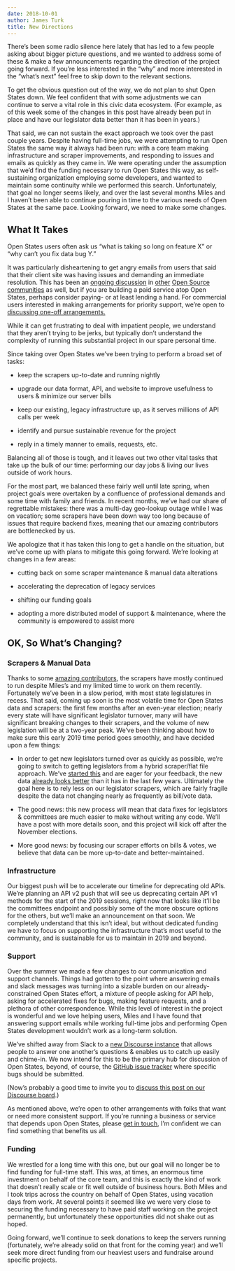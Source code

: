 ```yaml
---
date: 2018-10-01
author: James Turk
title: New Directions
---
```


There’s been some radio silence here lately that has led to a few people asking about bigger picture questions, and we wanted to address some of these & make a few announcements regarding the direction of the project going forward. If you’re less interested in the “why” and more interested in the “what’s next” feel free to skip down to the relevant sections.

To get the obvious question out of the way, we do not plan to shut Open States down. We feel confident that with some adjustments we can continue to serve a vital role in this civic data ecosystem. (For example, as of this week some of the changes in this post have already been put in place and have our legislator data better than it has been in years.)

That said, we can not sustain the exact approach we took over the past couple years. Despite having full-time jobs, we were attempting to run Open States the same way it always had been run: with a core team making infrastructure and scraper improvements, and responding to issues and emails as quickly as they came in. We were operating under the assumption that we’d find the funding necessary to run Open States this way, as self-sustaining organization employing some developers, and wanted to maintain some continuity while we performed this search. Unfortunately, that goal no longer seems likely, and over the last several months Miles and I haven’t been able to continue pouring in time to the various needs of Open States at the same pace. Looking forward, we need to make some changes.

## What It Takes

Open States users often ask us “what is taking so long on feature X” or “why can’t you fix data bug Y.”

It was particularly disheartening to get angry emails from users that said that their client site was having issues and demanding an immediate resolution. This has been an [ongoing discussion](https://www.fordfoundation.org/about/library/reports-and-studies/roads-and-bridges-the-unseen-labor-behind-our-digital-infrastructure/) in [other](https://github.com/pybee/paying-the-piper) [Open Source communities](https://sustainoss.org/) as well, but if you are building a paid service atop Open States, perhaps consider paying- or at least lending a hand. For commercial users interested in making arrangements for priority support, we’re open to [discussing one-off arrangements.](mailto:contact@openstates.org)

While it can get frustrating to deal with impatient people, we understand that they aren’t trying to be jerks, but typically don’t understand the complexity of running this substantial project in our spare personal time.

Since taking over Open States we’ve been trying to perform a broad set of tasks:

* keep the scrapers up-to-date and running nightly

* upgrade our data format, API, and website to improve usefulness to users & minimize our server bills

* keep our existing, legacy infrastructure up, as it serves millions of API calls per week

* identify and pursue sustainable revenue for the project

* reply in a timely manner to emails, requests, etc.

Balancing all of those is tough, and it leaves out two other vital tasks that take up the bulk of our time: performing our day jobs & living our lives outside of work hours.

For the most part, we balanced these fairly well until late spring, when project goals were overtaken by a confluence of professional demands and some time with family and friends. In recent months, we’ve had our share of regrettable mistakes: there was a multi-day geo-lookup outage while I was on vacation; some scrapers have been down way too long because of issues that require backend fixes, meaning that our amazing contributors are bottlenecked by us.

We apologize that it has taken this long to get a handle on the situation, but we’ve come up with plans to mitigate this going forward. We’re looking at changes in a few areas:

* cutting back on some scraper maintenance & manual data alterations

* accelerating the deprecation of legacy services

* shifting our funding goals

* adopting a more distributed model of support & maintenance, where the community is empowered to assist more

## OK, So What’s Changing?

### Scrapers & Manual Data

Thanks to some [amazing contributors](https://github.com/openstates/openstates/graphs/contributors), the scrapers have mostly continued to run despite Miles’s and my limited time to work on them recently. Fortunately we’ve been in a slow period, with most state legislatures in recess. That said, coming up soon is the most volatile time for Open States data and scrapers: the first few months after an even-year election; nearly every state will have significant legislator turnover, many will have significant breaking changes to their scrapers, and the volume of new legislation will be at a two-year peak. We’ve been thinking about how to make sure this early 2019 time period goes smoothly, and have decided upon a few things:

* In order to get new legislators turned over as quickly as possible, we’re going to switch to getting legislators from a hybrid scraper/flat file approach. We’ve [started this](https://discourse.openstates.org/t/a-new-approach-to-legislator-data/143) and are eager for your feedback, the new data [already looks better](https://github.com/openstates/people) than it has in the last few years. Ultimately the goal here is to rely less on our legislator scrapers, which are fairly fragile despite the data not changing nearly as frequently as bill/vote data.

* The good news: this new process will mean that data fixes for legislators & committees are much easier to make without writing any code. We’ll have a post with more details soon, and this project will kick off after the November elections.

* More good news: by focusing our scraper efforts on bills & votes, we believe that data can be more up-to-date and better-maintained.

### Infrastructure

Our biggest push will be to accelerate our timeline for deprecating old APIs. We’re planning an API v2 push that will see us deprecating certain API v1 methods for the start of the 2019 sessions, right now that looks like it’ll be the committees endpoint and possibly some of the more obscure options for the others, but we’ll make an announcement on that soon. We completely understand that this isn’t ideal, but without dedicated funding we have to focus on supporting the infrastructure that’s most useful to the community, and is sustainable for us to maintain in 2019 and beyond.

### Support

Over the summer we made a few changes to our communication and support channels. Things had gotten to the point where answering emails and slack messages was turning into a sizable burden on our already-constrained Open States effort, a mixture of people asking for API help, asking for accelerated fixes for bugs, making feature requests, and a plethora of other correspondence. While this level of interest in the project is wonderful and we love helping users, Miles and I have found that answering support emails while working full-time jobs and performing Open States development wouldn’t work as a long-term solution.

We’ve shifted away from Slack to a [new Discourse instance](https://discourse.openstates.org/) that allows people to answer one another’s questions & enables us to catch up easily and chime-in. We now intend for this to be the primary hub for discussion of Open States, beyond, of course, the [GitHub issue tracker](https://github.com/openstates/openstates/issues) where specific bugs should be submitted.

(Now’s probably a good time to invite you to [discuss this post on our Discourse board](https://discourse.openstates.org/t/discussion-new-directions/147).)

As mentioned above, we’re open to other arrangements with folks that want or need more consistent support. If you’re running a business or service that depends upon Open States, please [get in touch](mailto:contact@openstates.org), I’m confident we can find something that benefits us all.

### Funding

We wrestled for a long time with this one, but our goal will no longer be to find funding for full-time staff. This was, at times, an enormous time investment on behalf of the core team, and this is exactly the kind of work that doesn’t really scale or fit well outside of business hours. Both Miles and I took trips across the country on behalf of Open States, using vacation days from work. At several points it seemed like we were very close to securing the funding necessary to have paid staff working on the project permanently, but unfortunately these opportunities did not shake out as hoped.

Going forward, we’ll continue to seek donations to keep the servers running (fortunately, we’re already solid on that front for the coming year) and we’ll seek more direct funding from our heaviest users and fundraise around specific projects.
